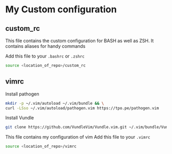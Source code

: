 # My Custom configuration

## custom_rc
This file contains the custom configuration for BASH as well as ZSH. It contains aliases for handy commands

Add this file to your `.bashrc` or `.zshrc`
```bash
source <location_of_repo>/custom_rc
``` 


## vimrc
Install pathogen
```bash
mkdir -p ~/.vim/autoload ~/.vim/bundle && \
curl -LSso ~/.vim/autoload/pathogen.vim https://tpo.pe/pathogen.vim
```

Install Vundle
```bash
git clone https://github.com/VundleVim/Vundle.vim.git ~/.vim/bundle/Vundle.vim
```

This file contains my configuration of vim
Add this file to your `.vimrc` 
```bash
source <location_of_repo>/vimrc
``` 
